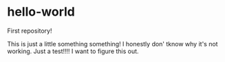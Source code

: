 hello-world
===========

First repository!

This is just a little something something! I honestly don' tknow why it's not working.
Just a test!!!!
I want to figure this out.
